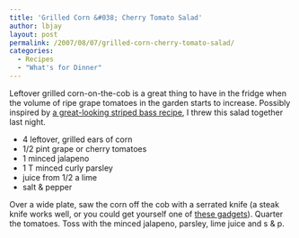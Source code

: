 ```yaml
---
title: 'Grilled Corn &#038; Cherry Tomato Salad'
author: lbjay
layout: post
permalink: /2007/08/07/grilled-corn-cherry-tomato-salad/
categories:
  - Recipes
  - "What's for Dinner"
---
```

<abbr class="unapi-id" title=""><!-- &nbsp; --></abbr> 

Leftover grilled corn-on-the-cob is a great thing to have in the fridge when the volume of ripe grape tomatoes in the garden starts to increase. Possibly inspired by [a great-looking striped bass recipe][1], I threw this salad together last night.

* 4 leftover, grilled ears of corn  
* 1/2 pint grape or cherry tomatoes  
* 1 minced jalapeno  
* 1 T minced curly parsley  
* juice from 1/2 a lime  
* salt &#038; pepper

Over a wide plate, saw the corn off the cob with a serrated knife (a steak knife works well, or you could get yourself one of [these gadgets][2]). Quarter the tomatoes. Toss with the minced jalapeno, parsley, lime juice and s &#038; p.

 [1]: http://countingsheep.typepad.com/amuse_bouche/2007/08/striped-bass-wi.html
 [2]: http://www.coolest-gadgets.com/20070806/another-corn-removal-tool
